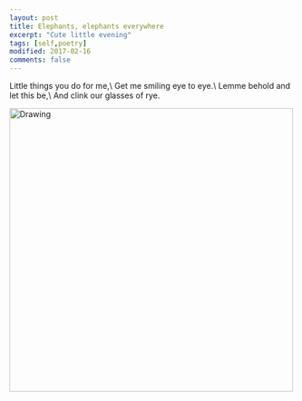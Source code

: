 ```yaml
---
layout: post
title: Elephants, elephants everywhere
excerpt: "Cute little evening"
tags: [self,poetry]
modified: 2017-02-16
comments: false
---
```

Little things you do for me,\\
Get me smiling eye to eye.\\
Lemme behold and let this be,\\
And clink our glasses of rye.


<img src="{{ site.url }}/img/elephants.jpg" alt="Drawing" style="width: 500px;"/>